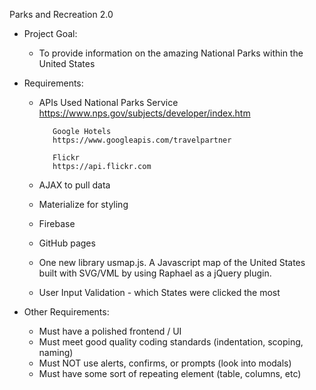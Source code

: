 Parks and Recreation 2.0

 * Project Goal:

   * To provide information on the amazing National Parks within the United States

 * Requirements:

   * APIs Used
            National Parks Service
            https://www.nps.gov/subjects/developer/index.htm

            Google Hotels
            https://www.googleapis.com/travelpartner

            Flickr 
            https://api.flickr.com

   * AJAX to pull data
   * Materialize for styling
   * Firebase
   * GitHub pages

   * One new library
            usmap.js. A Javascript map of the United States built with SVG/VML by using Raphael as a jQuery plugin.

    * User Input Validation - which States were clicked the most

* Other Requirements:

   * Must have a polished frontend / UI
   * Must meet good quality coding standards (indentation, scoping, naming)
   * Must NOT use alerts, confirms, or prompts (look into modals)
   * Must have some sort of repeating element (table, columns, etc)
 